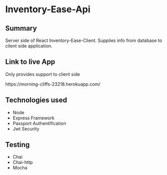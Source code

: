 <h1>Inventory-Ease-Api</h1>

<h2>Summary</h2>
Server side of React Inventory-Ease-Client.  Supplies info from database
to client side application.

<h2>Link to live App</h2>
<p>Only provides support to client side</p>
https://morning-cliffs-23218.herokuapp.com/

<h2>Technologies used</h2>
<ul>
  <li>Node</li>
  <li>Express Framework</li>
  <li>Passport Authentification</li>
  <li>Jwt Security</li>
</ul>
<h2>Testing</h2>
<ul>
  <li>Chai</li>
  <li>Chai-http</li>
  <li>Mocha</li>
</ul>